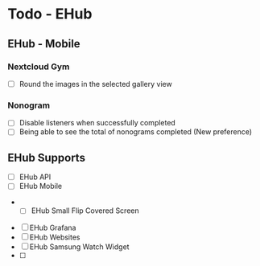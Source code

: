 # Todo - EHub

## EHub - Mobile

### Nextcloud Gym

- [ ] Round the images in the selected gallery view

### Nonogram

- [ ] Disable listeners when successfully completed
- [ ] Being able to see the total of nonograms completed (New preference)

## EHub Supports

- [ ] EHub API
- [ ] EHub Mobile
- - [ ] EHub Small Flip Covered Screen
- [ ] EHub Grafana
- [ ] EHub Websites
- [ ] EHub Samsung Watch Widget
- [ ] 